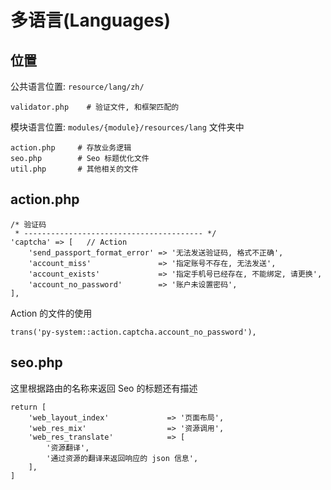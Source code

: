# 多语言(Languages)

## 位置

公共语言位置: `resource/lang/zh/`

```
validator.php    # 验证文件, 和框架匹配的
```

模块语言位置: `modules/{module}/resources/lang` 文件夹中

```
action.php     # 存放业务逻辑
seo.php        # Seo 标题优化文件
util.php       # 其他相关的文件
```

## action.php

```
/* 验证码
 * ---------------------------------------- */
'captcha' => [   // Action
    'send_passport_format_error' => '无法发送验证码, 格式不正确',
    'account_miss'               => '指定账号不存在, 无法发送',
    'account_exists'             => '指定手机号已经存在, 不能绑定, 请更换',
    'account_no_password'        => '账户未设置密码',
],
```

Action 的文件的使用

```
trans('py-system::action.captcha.account_no_password'),
```

## seo.php

这里根据路由的名称来返回 Seo 的标题还有描述

```
return [
    'web_layout_index'             => '页面布局',
    'web_res_mix'                  => '资源调用',
    'web_res_translate'            => [
        '资源翻译',
        '通过资源的翻译来返回响应的 json 信息',
    ],
]
```
